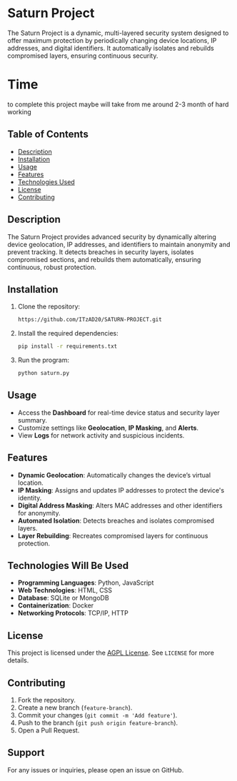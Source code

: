 # Saturn Project

The Saturn Project is a dynamic, multi-layered security system designed to offer maximum protection by periodically changing device locations, IP addresses, and digital identifiers. It automatically isolates and rebuilds compromised layers, ensuring continuous security.

# Time
to complete this project maybe will take from me around 2-3 month of hard working

## Table of Contents
- [Description](#description)
- [Installation](#installation)
- [Usage](#usage)
- [Features](#features)
- [Technologies Used](#technologies-used)
- [License](#license)
- [Contributing](#contributing)


## Description

The Saturn Project provides advanced security by dynamically altering device geolocation, IP addresses, and identifiers to maintain anonymity and prevent tracking. It detects breaches in security layers, isolates compromised sections, and rebuilds them automatically, ensuring continuous, robust protection.

## Installation

1. Clone the repository:
    ```bash
    https://github.com/ITzAD20/SATURN-PROJECT.git
    ```
2. Install the required dependencies:
    ```bash
    pip install -r requirements.txt
    ```
3. Run the program:
    ```bash
    python saturn.py
    ```

## Usage

- Access the **Dashboard** for real-time device status and security layer summary.
- Customize settings like **Geolocation**, **IP Masking**, and **Alerts**.
- View **Logs** for network activity and suspicious incidents.

## Features

- **Dynamic Geolocation**: Automatically changes the device’s virtual location.
- **IP Masking**: Assigns and updates IP addresses to protect the device's identity.
- **Digital Address Masking**: Alters MAC addresses and other identifiers for anonymity.
- **Automated Isolation**: Detects breaches and isolates compromised layers.
- **Layer Rebuilding**: Recreates compromised layers for continuous protection.

## Technologies Will Be Used

- **Programming Languages**: Python, JavaScript
- **Web Technologies**: HTML, CSS
- **Database**: SQLite or MongoDB
- **Containerization**: Docker
- **Networking Protocols**: TCP/IP, HTTP

## License

This project is licensed under the [AGPL License](https://www.gnu.org/licenses/agpl-3.0.html). See `LICENSE` for more details.

## Contributing

1. Fork the repository.
2. Create a new branch (`feature-branch`).
3. Commit your changes (`git commit -m 'Add feature'`).
4. Push to the branch (`git push origin feature-branch`).
5. Open a Pull Request.

## Support

For any issues or inquiries, please open an issue on GitHub.

